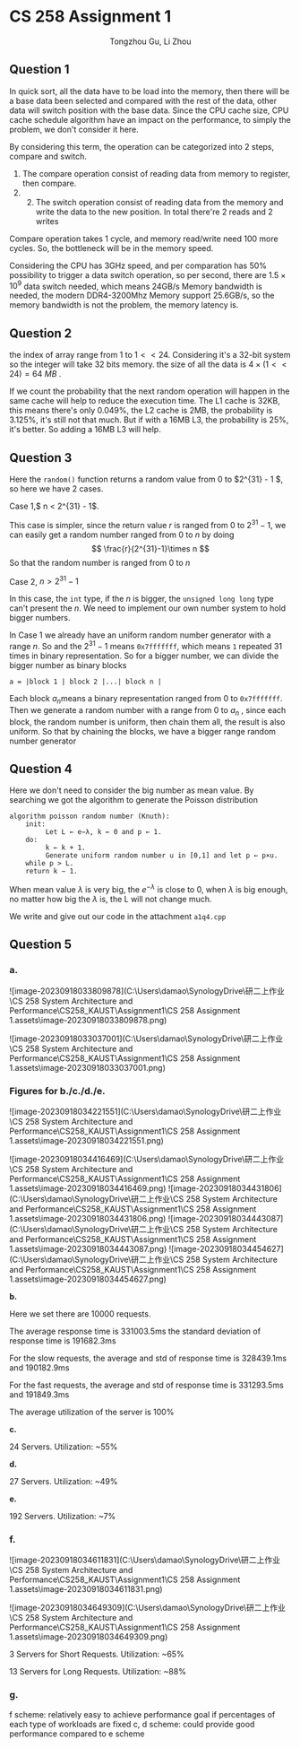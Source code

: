 # CS 258 Assignment 1

<center>Tongzhou Gu, Li Zhou</center>

## Question 1

In quick sort, all the data have to be load into the memory, then there will be a base data been selected and compared with the rest of the data, other data will switch position with the base data. Since the CPU cache size, CPU cache schedule algorithm have an impact on the performance, to simply the problem, we don't consider it here.

By considering this term, the operation can be categorized into 2 steps, compare and switch. 

1. The compare operation consist of reading data from memory to register, then compare. 
2. 2. The switch operation consist of reading data from the memory and write the data to the new position. In total there're 2 reads and 2 writes

Compare operation takes 1 cycle, and memory read/write need 100 more cycles. So, the bottleneck will be in the memory speed. 

Considering the CPU has 3GHz speed, and per comparation has 50% possibility to trigger a data switch operation, so per second, there are $1.5 \times 10^9$ data switch needed, which means  24GB/s Memory bandwidth is needed, the modern DDR4-3200Mhz Memory support 25.6GB/s, so the memory bandwidth is not the problem, the memory latency is.

## Question 2

the index of array range from 1 to $1<<24$.  Considering it's a 32-bit system so the integer will take 32 bits memory. the size of all the data is $4 \times (1 << 24) = 64\ MB$ . 

If we count the probability that the next random operation will happen in the same cache will help to reduce the execution time. The L1 cache is 32KB, this means there's only 0.049%, the L2 cache is 2MB, the probability is 3.125%, it's still not that much. But if with a 16MB L3, the probability is 25%, it's better. So adding a 16MB L3 will help.

## Question  3

Here the `random()` function returns a random value from $0$ to $2^{31} - 1 $, so here we have 2 cases.

Case 1,$ n < 2^{31} - 1$. 

This case is simpler, since the return value $r$ is ranged from $0$ to $2^{31} - 1$, we can easily get a random number ranged from $0$ to $n$ by doing
$$
\frac{r}{2^{31}-1}\times n
$$
So that the random number is ranged from $0$ to $n$

Case 2, $n > 2^{31} - 1$

In this case, the `int` type, if the $n$ is bigger, the `unsigned long long` type can't present the $n$. We need to implement our own number system to hold bigger numbers.

 In Case 1 we already have an uniform random number generator with a range $n$. So and the $2^{31} - 1$ means `0x7fffffff`, which means `1` repeated 31 times in binary representation. So for a bigger number, we can divide the bigger number as binary blocks

```
a = |block 1 | block 2 |...| block n |
```

Each block $a_n$means a binary representation ranged from $0$ to `0x7fffffff`. Then we generate a random number with a range from $0$ to $a_n$ , since each block, the random number is uniform, then chain them all, the result is also uniform. So that by chaining the blocks, we have a bigger range random number generator



## Question 4

Here we don't need to consider the big number as mean value. By searching we got the algorithm to generate the Poisson distribution 

```
algorithm poisson random number (Knuth):
    init:
         Let L ← e−λ, k ← 0 and p ← 1.
    do:
         k ← k + 1.
         Generate uniform random number u in [0,1] and let p ← p×u.
    while p > L.
    return k − 1.
```

When mean value $\lambda$ is very big, the $e^{-\lambda}$ is close to 0, when $\lambda$ is big enough, no matter how big the $\lambda$ is, the L will not change much.

We write and give out our code in the attachment `a1q4.cpp`

## Question 5

### a.

![image-20230918033809878](C:\Users\damao\SynologyDrive\研二上作业\CS 258 System Architecture and Performance\CS258_KAUST\Assignment1\CS 258 Assignment 1.assets\image-20230918033809878.png)

![image-20230918033037001](C:\Users\damao\SynologyDrive\研二上作业\CS 258 System Architecture and Performance\CS258_KAUST\Assignment1\CS 258 Assignment 1.assets\image-20230918033037001.png)

### Figures for b./c./d./e.

![image-20230918034221551](C:\Users\damao\SynologyDrive\研二上作业\CS 258 System Architecture and Performance\CS258_KAUST\Assignment1\CS 258 Assignment 1.assets\image-20230918034221551.png)

![image-20230918034416469](C:\Users\damao\SynologyDrive\研二上作业\CS 258 System Architecture and Performance\CS258_KAUST\Assignment1\CS 258 Assignment 1.assets\image-20230918034416469.png)
![image-20230918034431806](C:\Users\damao\SynologyDrive\研二上作业\CS 258 System Architecture and Performance\CS258_KAUST\Assignment1\CS 258 Assignment 1.assets\image-20230918034431806.png)
![image-20230918034443087](C:\Users\damao\SynologyDrive\研二上作业\CS 258 System Architecture and Performance\CS258_KAUST\Assignment1\CS 258 Assignment 1.assets\image-20230918034443087.png)
![image-20230918034454627](C:\Users\damao\SynologyDrive\研二上作业\CS 258 System Architecture and Performance\CS258_KAUST\Assignment1\CS 258 Assignment 1.assets\image-20230918034454627.png)

**b.**

Here we set there are 10000 requests.

The average response time is 331003.5ms the standard deviation of response time is 191682.3ms

For the slow requests, the average and std of response time is 328439.1ms and 190182.9ms

For the fast requests, the average and std of response time is 331293.5ms and 191849.3ms

The average utilization of the server is 100%

**c.**

24 Servers. Utilization: ~55%

**d.**

27 Servers. Utilization: ~49%

**e.**

192 Servers. Utilization: ~7%

### f.

![image-20230918034611831](C:\Users\damao\SynologyDrive\研二上作业\CS 258 System Architecture and Performance\CS258_KAUST\Assignment1\CS 258 Assignment 1.assets\image-20230918034611831.png)

![image-20230918034649309](C:\Users\damao\SynologyDrive\研二上作业\CS 258 System Architecture and Performance\CS258_KAUST\Assignment1\CS 258 Assignment 1.assets\image-20230918034649309.png)

3 Servers for Short Requests. Utilization: ~65%

13 Servers for Long Requests. Utilization: ~88%

### g.

f scheme: relatively easy to achieve performance goal if percentages of each type of workloads are fixed
c, d scheme: could provide good performance compared to e scheme